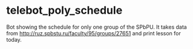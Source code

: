 # telebot_poly_schedule
Bot showing the schedule for only one group of the SPbPU. It takes data from http://ruz.spbstu.ru/faculty/95/groups/27651 and print lesson for today.

